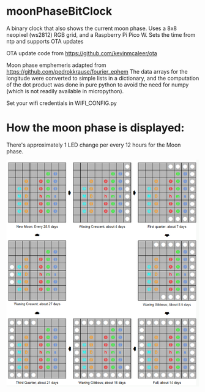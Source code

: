 # moonPhaseBitClock
A binary clock that also shows the current moon phase. Uses a 8x8 neopixel (ws2812) RGB grid, and a Raspberry Pi Pico W. Sets the time from ntp and supports OTA updates

OTA update code from https://github.com/kevinmcaleer/ota

Moon phase emphemeris adapted from https://github.com/pedrokkrause/fourier_ephem
The data arrays for the longitude were converted to simple lists in a dictionary, and the computation of the dot product was done in pure python to avoid the need for numpy (which is not readily available in micropython).

Set your wifi credentials in WIFI_CONFIG.py

# How the moon phase is displayed:
There's approximately 1 LED change per every 12 hours for the Moon phase.

![Graphic from docs/Moon Phase Examples.html](/docs/Moon%20Phase%20Examples.png)
